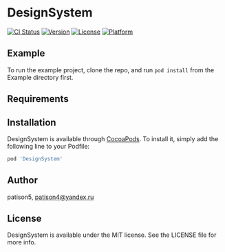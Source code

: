 # DesignSystem

[![CI Status](https://img.shields.io/travis/patison5/DesignSystem.svg?style=flat)](https://travis-ci.org/patison5/DesignSystem)
[![Version](https://img.shields.io/cocoapods/v/DesignSystem.svg?style=flat)](https://cocoapods.org/pods/DesignSystem)
[![License](https://img.shields.io/cocoapods/l/DesignSystem.svg?style=flat)](https://cocoapods.org/pods/DesignSystem)
[![Platform](https://img.shields.io/cocoapods/p/DesignSystem.svg?style=flat)](https://cocoapods.org/pods/DesignSystem)

## Example

To run the example project, clone the repo, and run `pod install` from the Example directory first.

## Requirements

## Installation

DesignSystem is available through [CocoaPods](https://cocoapods.org). To install
it, simply add the following line to your Podfile:

```ruby
pod 'DesignSystem'
```

## Author

patison5, patison4@yandex.ru

## License

DesignSystem is available under the MIT license. See the LICENSE file for more info.
